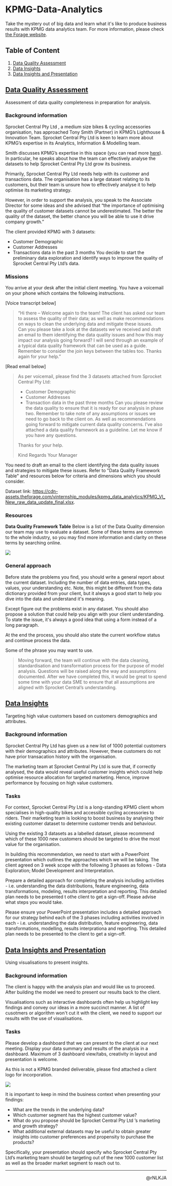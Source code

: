 # KPMG-Data-Analytics
Take the mystery out of big data and learn what it's like to produce business results with KPMG data analytics team. For more information, please check [the Forage website](https://www.theforage.com/virtual-internships/theme/m7W4GMqeT3bh9Nb2c/KPMG-Data-Analytics-Virtual-Internship?ref=SfSqDihCcvSen4csq).

## Table of Content
1. [Data Quality Assessment](#data-quality-assessment)
2. [Data Insights](#data-insights)
3. [Data Insights and Presentation](#data-insights-and-presentation)

## [Data Quality Assessment](https://www.theforage.com/modules/m7W4GMqeT3bh9Nb2c/S3uFvbDL49EA43ukg?ref=SfSqDihCcvSen4csq)
Assessment of data quality completeness in preparation for analysis.

### Background information
Sprocket Central Pty Ltd  , a medium size bikes & cycling accessories organisation, 
has approached Tony Smith (Partner) in KPMG’s Lighthouse & Innovation Team. 
Sprocket Central Pty Ltd  is keen to learn more about KPMG’s expertise in its Analytics, 
Information & Modelling team. 

Smith discusses KPMG’s expertise in this space (you can read more [here](https://home.kpmg/au/en/home/services/advisory/management-consulting/digital/data-analytics-modelling.html)). 
In particular, he speaks about how the team can effectively analyse the datasets to help 
Sprocket Central Pty Ltd grow its business.

Primarily, Sprocket Central Pty Ltd needs help with its customer and transactions data. 
The organisation has a large dataset relating to its customers, but their team is unsure 
how to effectively analyse it to help optimise its marketing strategy. 

However, in order to support the analysis, you speak to the Associate Director 
for some ideas and she advised that “the importance of optimising the quality of customer datasets cannot be underestimated. 
The better the quality of the dataset, the better chance you will be able to use it drive company growth.”

The client provided KPMG with 3 datasets:
- Customer Demographic 
- Customer Addresses
- Transactions data in the past 3 months
You decide to start the preliminary data exploration and identify ways to improve the quality of Sprocket Central Pty Ltd’s data.

### Missions
You arrive at your desk after the initial client meeting. You have a voicemail on your phone which contains the following instructions.

[Voice transcript below]

> “Hi there – Welcome again to the team! The client has asked our team to assess the quality of their data; 
as well as make recommendations on ways to clean the underlying data and mitigate these issues.  
Can you please take a look at the datasets we’ve received and draft an email to them identifying 
the data quality issues and how this may impact our analysis going forward? I will send through an example 
of a typical data quality framework that can be used as a guide. Remember to consider the join 
keys between the tables too. Thanks again for your help.”

[Read email below]

> As per voicemail, please find the 3 datasets attached from Sprocket Central Pty Ltd:
> - Customer Demographic 
> - Customer Addresses
> - Transaction data in the past three months
> Can you please review the data quality to ensure that it is ready for our analysis in phase two. Remember to take note of any assumptions or issues we need to go back to the client on. As well as recommendations going forward to mitigate current data quality concerns.
> I’ve also attached a data quality framework as a guideline. Let me know if you have any questions.
> 
> Thanks for your help.
> 
> Kind Regards
> Your Manager

You need to draft an email to the client identifying the data quality issues and strategies to mitigate these issues. 
Refer to "Data Quality Framework Table" and resources below for criteria and dimensions which you should consider.

Dataset link: https://cdn-assets.theforage.com/vinternship_modules/kpmg_data_analytics/KPMG_VI_New_raw_data_update_final.xlsx.

### Resources

**Data Quality Framework Table**
Below is a list of the Data Quality dimension our team may use to evaluate a dataset. 
Some of these terms are common to the whole industry, so you may find more information and clarity on these terms by searching online.

<img src="https://cdn-assets.theforage.com/vinternship_modules/kpmg_data_analytics/Screen+Shot+2018-03-20+at+2.50.59+pm.png" align=center />

### General approach

Before state the problems you find, you should write a general report about the current dataset. 
Including the number of data entries, data types, values, your understanding etc. Note, this might 
be different from the data dictionary provided from your client, but it always a good start to 
help you dive into the data and understand it's meaning.

Except figure out the problems exist in any dataset. You should also propose a solution that could help you
align with your client understanding. To state the issue, it's always a good idea that using a form instead of a long paragraph.

At the end the process, you should also state the current
workflow status and continue process the data. 

Some of the phrase you may want to use.
> Moving forward, the team will continue with the data cleaning, standardisation and transformation process for the purpose of model analysis. Questions will be raised along the way and assumptions documented. After we have completed this, it would be great to spend some time with your data SME to ensure that all assumptions are aligned with Sprocket Central’s understanding.

## [Data Insights](https://www.theforage.com/modules/m7W4GMqeT3bh9Nb2c/PH6AYWBqqJvSzDBbd?ref=SfSqDihCcvSen4csq)
Targeting high value customers based on customers demographics and attributes.

### Background information
Sprocket Central Pty Ltd has given us a new list of 1000 potential customers with their demographics and attributes.
However, these customers do not have prior transacation history with the organisation.

The marketing team at Sprocket Central Pty Ltd is sure that, if correctly analysed, 
the data would reveal useful customer insights which could help optimise resource allocation for targeted marketing.
Hence, improve performance by focusing on high value customers.

### Tasks
For context, Sprocket Central Pty Ltd is a long-standing KPMG client whom specialises in high-quality bikes and 
accessible cycling accessories to riders. Their marketing team is looking to boost business by analysing 
their existing customer dataset to determine customer trends and behaviour.

Using the existing 3 datasets as a labelled dataset, please recommend which of these 1000 new customers
should be targeted to drive the most value for the organisation.

In building this recommendation, we need to start with a PowerPoint presentation which outlines the 
approaches which we will be taking. The client agreed on 3 week scope with the following 3 phases as follows - Data Exploration; Model Development and Interpretation.

Prepare a detailed approach for completing the analysis including activities - i.e. understanding the data 
distributions, feature engineering, data transformations, modeling, results interpretation and reporting. 
This detailed plan needs to be presented t othe client to get a sign-off. Please advise what steps you would take.

Please ensure your PowerPoint presentation includes a detailed approach for our strategy behind each of the 
3 phases including activities involved in each - i.e. understanding the data distribution, feature 
engineering, data transformations, modelling, results interprationa and reporting. This detailed plan needs to be presented to the client to get a sign-off.

## [Data Insights and Presentation](https://www.theforage.com/modules/m7W4GMqeT3bh9Nb2c/PH6AYWBqqJvSzDBbd?ref=SfSqDihCcvSen4csq)
Using visualisations to present insights.

### Background information
The client is happy with the analysis plan and would like us to proceed. After building the model we need to present our results
back to the client.

Visualisations such as interactive dashboards often help us highlight key findings and convey our ideas in a more succinct manner. 
A list of cusotmers or algorithm won't cut it with the client, we need to support our results with the use of visualisations.

### Tasks
Please develop a dashboard that we can present to the client at our next meeting. Display your data summary and results of the 
analysis in a dashboard. Maximum of 3 dashboard view/tabs, creativity in layout and presentation is welcome.

As this is not a KPMG branded deliverable, please find attached a client logo for incorporation.

<img src="https://cdn-assets.theforage.com/icons/kpmg_icons/sprocket_central_logo.png">

It is important to keep in mind the business context when presenting your findings:
- What are the trends in the underlying data?
- Which customer segment has the highest customer value?
- What do you propose should be Sprocket Central Pty Ltd ’s marketing and growth strategy?
- What additional external datasets may be useful to obtain greater insights into customer preferences and propensity to purchase the products?

Specifically, your presentation should specify who Sprocket Central Pty Ltd’s marketing team should be 
targeting out of the new 1000 customer list as well as the broader market segment to reach out to. 


---

<p align=right>@rNLKJA</p>
